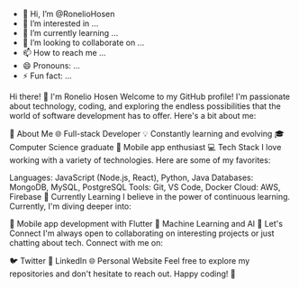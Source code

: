 - 👋 Hi, I’m @RonelioHosen
- 👀 I’m interested in ...
- 🌱 I’m currently learning ...
- 💞️ I’m looking to collaborate on ...
- 📫 How to reach me ...
- 😄 Pronouns: ...
- ⚡ Fun fact: ...

<!---
RonelioHosen/RonelioHosen is a ✨ special ✨ repository because its `README.md` (this file) appears on your GitHub profile.
You can click the Preview link to take a look at your changes.
--->

Hi there! 👋 I'm Ronelio Hosen
Welcome to my GitHub profile! I'm passionate about technology, coding, and exploring the endless possibilities that the world of software development has to offer. Here's a bit about me:

🚀 About Me
🌐 Full-stack Developer
💡 Constantly learning and evolving
🎓 Computer Science graduate
📱 Mobile app enthusiast
💻 Tech Stack
I love working with a variety of technologies. Here are some of my favorites:

Languages: JavaScript (Node.js, React), Python, Java
Databases: MongoDB, MySQL, PostgreSQL
Tools: Git, VS Code, Docker
Cloud: AWS, Firebase
🌱 Currently Learning
I believe in the power of continuous learning. Currently, I'm diving deeper into:

📱 Mobile app development with Flutter
🤖 Machine Learning and AI
🤝 Let's Connect
I'm always open to collaborating on interesting projects or just chatting about tech. Connect with me on:

🐦 Twitter
💼 LinkedIn
🌐 Personal Website
Feel free to explore my repositories and don't hesitate to reach out. Happy coding! 🚀
